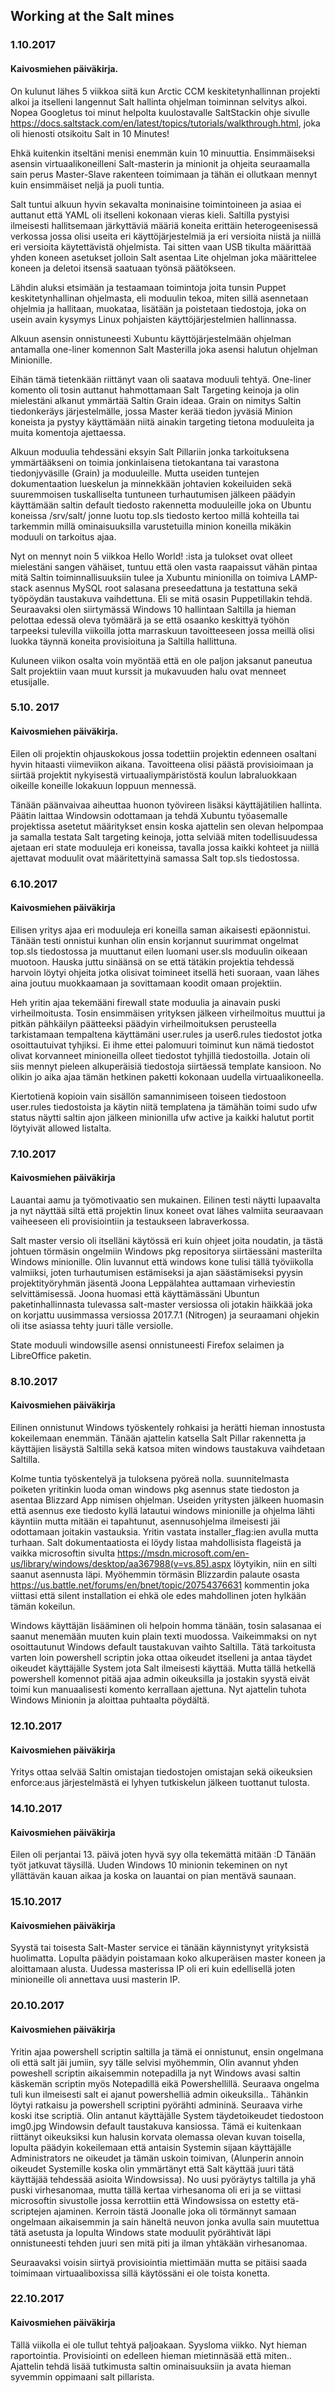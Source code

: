 ﻿

## Working at the Salt mines


### 1.10.2017
#### Kaivosmiehen päiväkirja.

On kulunut lähes 5 viikkoa siitä kun Arctic CCM keskitetynhallinnan projekti alkoi ja itselleni langennut Salt hallinta ohjelman toiminnan selvitys alkoi. Nopea Googletus toi minut helpolta kuulostavalle SaltStackin ohje sivulle https://docs.saltstack.com/en/latest/topics/tutorials/walkthrough.html, joka oli hienosti otsikoitu Salt in 10 Minutes!

Ehkä kuitenkin itseltäni menisi enemmän kuin 10 minuuttia. Ensimmäiseksi asensin virtuaalikoneilleni Salt-masterin ja minionit ja ohjeita seuraamalla sain perus Master-Slave rakenteen toimimaan ja tähän ei ollutkaan mennyt kuin ensimmäiset neljä ja puoli tuntia.

Salt tuntui alkuun hyvin sekavalta moninaisine toimintoineen ja asiaa ei auttanut että YAML oli itselleni kokonaan vieras kieli. Saltilla pystyisi ilmeisesti hallitsemaan järkyttäviä määriä koneita erittäin heterogeenisessä verkossa jossa olisi useita eri käyttöjärjestelmiä ja eri  versioita niistä ja niillä eri versioita käytettävistä ohjelmista. Tai sitten vaan USB tikulta määrittää yhden koneen asetukset jolloin Salt asentaa Lite ohjelman joka määrittelee koneen ja deletoi itsensä saatuaan työnsä päätökseen.  

Lähdin aluksi etsimään ja testaamaan toimintoja joita tunsin Puppet keskitetynhallinan ohjelmasta, eli moduulin tekoa, miten sillä asennetaan ohjelmia ja hallitaan, muokataa, lisätään ja poistetaan tiedostoja, joka on usein avain kysymys Linux pohjaisten käyttöjärjestelmien hallinnassa.

Alkuun asensin onnistuneesti Xubuntu käyttöjärjestelmään ohjelman antamalla one-liner komennon Salt Masterilla joka asensi halutun ohjelman Minionille.

Eihän tämä tietenkään riittänyt vaan oli saatava moduuli tehtyä. One-liner komento oli tosin auttanut hahmottamaan Salt Targeting keinoja ja olin mielestäni alkanut ymmärtää Saltin Grain ideaa. Grain on nimitys Saltin tiedonkeräys järjestelmälle, jossa Master kerää tiedon jyväsiä Minion koneista ja pystyy käyttämään niitä ainakin targeting tietona moduuleita ja muita komentoja ajettaessa.

Alkuun moduulia tehdessäni eksyin Salt Pillariin jonka tarkoituksena ymmärtääkseni on toimia jonkinlaisena tietokantana tai varastona tiedonjyväsille (Grain) ja moduuleille. Mutta useiden tuntejen dokumentaation lueskelun ja minnekkään johtavien kokeiluiden sekä suuremmoisen tuskalliselta tuntuneen turhautumisen jälkeen päädyin käyttämään saltin default tiedosto rakennetta moduuleille joka on Ubuntu koneissa /srv/salt/ jonne luotu top.sls tiedosto kertoo millä kohteilla tai tarkemmin millä ominaisuuksilla varustetuilla minion koneilla mikäkin moduuli on tarkoitus ajaa.

Nyt on mennyt noin 5 viikkoa Hello World! :ista ja tulokset ovat olleet mielestäni sangen vähäiset, tuntuu että olen vasta raapaissut vähän pintaa mitä Saltin toiminnallisuuksiin tulee ja Xubuntu minionilla on toimiva LAMP-stack asennus MySQL root salasana preseedattuna ja testattuna sekä työpöydän taustakuva vaihdettuna. Eli se mitä osasin Puppetillakin tehdä. Seuraavaksi olen siirtymässä Windows 10 hallintaan Saltilla ja hieman pelottaa edessä oleva työmäärä ja se että osaanko keskittyä työhön tarpeeksi tulevilla viikoilla jotta marraskuun tavoitteeseen jossa meillä olisi luokka täynnä koneita provisioituna ja Saltilla hallittuna.

Kuluneen viikon osalta voin myöntää että en ole paljon jaksanut paneutua Salt projektiin vaan muut kurssit ja mukavuuden halu ovat menneet etusijalle.


### 5.10. 2017
#### Kaivosmiehen päiväkirja.

Eilen oli projektin ohjauskokous jossa todettiin projektin edenneen osaltani hyvin hitaasti viimeviikon aikana.
Tavoitteena olisi päästä provisioimaan ja siirtää projektit nykyisestä virtuaaliympäristöstä koulun labraluokkaan oikeille koneille lokakuun loppuun mennessä.

Tänään päänvaivaa aiheuttaa huonon työvireen lisäksi käyttäjätilien hallinta. Päätin laittaa Windowsin odottamaan ja tehdä Xubuntu työasemalle projektissa asetetut määritykset ensin koska ajattelin sen olevan helpompaa ja samalla testata Salt targeting keinoja, jotta selviää miten todellisuudessa ajetaan eri state moduuleja eri koneissa, tavalla jossa kaikki kohteet ja niillä ajettavat moduulit ovat määritettyinä samassa Salt top.sls tiedostossa.

### 6.10.2017
#### Kaivosmiehen päiväkirja

Eilisen yritys ajaa eri moduuleja eri koneilla saman aikaisesti epäonnistui. Tänään testi onnistui kunhan olin ensin korjannut suurimmat ongelmat top.sls tiedostossa ja muuttanut eilen luomani user.sls moduulin oikeaan muotoon. Hauska juttu sinäänsä on se että tätäkin projektia tehdessä harvoin löytyi ohjeita jotka olisivat toimineet itsellä heti suoraan, vaan lähes aina joutuu muokkaamaan ja sovittamaan koodit omaan projektiin.

Heh yritin ajaa tekemääni firewall state moduulia ja ainavain puski virheilmoitusta. Tosin ensimmäisen yrityksen jälkeen virheilmoitus muuttui ja pitkän pähkäilyn päätteeksi päädyin virheilmoituksen perusteella tarkistamaan tempaltena käyttämäni user.rules ja user6.rules tiedostot jotka osoittautuivat tyhjiksi. Ei ihme ettei palomuuri toiminut kun nämä tiedostot olivat korvanneet minioneilla olleet tiedostot tyhjillä tiedostoilla. Jotain oli siis mennyt pieleen alkuperäisiä tiedostoja siirtäessä template kansioon. No olikin jo aika ajaa tämän hetkinen paketti kokonaan uudella virtuaalikoneella.

Kiertotienä kopioin vain sisällön samannimiseen toiseen tiedostoon user.rules tiedostoista ja käytin niitä templatena ja tämähän toimi sudo ufw status näytti saltin ajon jälkeen minionilla ufw active ja kaikki halutut portit löytyivät allowed listalta.

### 7.10.2017
#### Kaivosmiehen päiväkirja

Lauantai aamu ja työmotivaatio sen mukainen. Eilinen testi näytti lupaavalta ja nyt näyttää siltä että projektin linux koneet ovat lähes valmiita seuraavaan vaiheeseen eli provisiointiin ja testaukseen labraverkossa.

Salt master versio oli itselläni käytössä eri kuin ohjeet joita noudatin, ja tästä johtuen törmäsin ongelmiin Windows pkg repositorya siirtäessäni masterilta Windows minionille. Olin luvannut että windows kone tulisi tällä työviikolla valmiiksi, joten turhautumisen estämiseksi ja ajan säästämiseksi pyysin projektityöryhmän jäsentä Joona Leppälahtea auttamaan virheviestin selvittämisessä.  Joona huomasi että käyttämässäni Ubuntun paketinhallinnasta tulevassa salt-master versiossa oli jotakin häikkää joka on korjattu uusimmassa versiossa 2017.7.1 (Nitrogen) ja seuraamani ohjekin oli itse asiassa tehty juuri tälle versiolle.

State moduuli windowsille asensi onnistuneesti Firefox selaimen ja LibreOffice paketin.


### 8.10.2017
#### Kaivosmiehen päiväkirja

Eilinen onnistunut Windows työskentely rohkaisi ja herätti hieman innostusta kokeilemaan enemmän. Tänään ajattelin katsella Salt Pillar rakennetta ja käyttäjien lisäystä Saltilla sekä katsoa miten windows taustakuva vaihdetaan Saltilla.

Kolme tuntia työskentelyä ja tuloksena pyöreä nolla. suunnitelmasta poiketen yritinkin luoda oman windows pkg asennus state tiedoston ja asentaa Blizzard App nimisen ohjelman. Useiden yritysten jälkeen huomasin että asennus exe tiedosto kyllä latautui windows minionille ja ohjelma lähti käyntiin mutta mitään ei tapahtunut, asennusohjelma ilmeisesti jäi odottamaan joitakin vastauksia. Yritin vastata installer_flag:ien avulla mutta turhaan. Salt dokumentaatiosta ei löydy listaa mahdollisista flageistä ja vaikka microsoftin sivulta https://msdn.microsoft.com/en-us/library/windows/desktop/aa367988(v=vs.85).aspx löytyikin, niin en silti saanut asennusta läpi. Myöhemmin törmäsin Blizzardin palaute osasta https://us.battle.net/forums/en/bnet/topic/20754376631  kommentin joka viittasi että silent installation ei ehkä ole edes mahdollinen joten hylkään tämän kokeilun. 

Windows käyttäjän lisääminen oli helpoin homma tänään, tosin salasanaa ei saanut menemään muuten kuin plain texti muodossa. Vaikeimmaksi on nyt osoittautunut Windows default taustakuvan vaihto Saltilla. Tätä tarkoitusta varten loin powershell scriptin joka ottaa oikeudet itselleni ja antaa täydet oikeudet käyttäjälle System jota Salt ilmeisesti käyttää. Mutta tällä hetkellä powershell komennot pitää ajaa admin oikeuksilla ja jostakin syystä eivät toimi kun manuaalisesti komento kerrallaan ajettuna. Nyt ajattelin tuhota Windows Minionin ja aloittaa puhtaalta pöydältä.

### 12.10.2017
#### Kaivosmiehen päiväkirja

Yritys ottaa selvää Saltin omistajan tiedostojen omistajan sekä oikeuksien enforce:aus järjestelmästä ei lyhyen tutkiskelun jälkeen tuottanut tulosta.

### 14.10.2017
#### Kaivosmiehen päiväkirja

Eilen oli perjantai 13. päivä joten hyvä syy olla tekemättä mitään :D Tänään työt jatkuvat täysillä. Uuden Windows 10 minionin tekeminen on nyt yllättävän kauan aikaa ja koska on lauantai on pian mentävä saunaan.

### 15.10.2017
#### Kaivosmiehen päiväkirja

Syystä tai toisesta Salt-Master service ei tänään käynnistynyt yrityksistä huolimatta. Lopulta päädyin poistamaan koko alkuperäisen master koneen ja aloittamaan alusta. Uudessa masterissa IP oli eri kuin edellisellä joten minioneille oli annettava uusi masterin IP.

### 20.10.2017
#### Kaivosmiehen päiväkirja

Yritin ajaa powershell scriptin saltilla ja tämä ei onnistunut, ensin ongelmana oli että salt jäi jumiin, syy tälle selvisi myöhemmin, Olin avannut yhden poweshell scriptin aikaisemmin notepadilla ja nyt Windows avasi saltin käskemän scriptin myös Notepadillä eikä Powershellillä. Seuraava ongelma tuli kun ilmeisesti salt ei ajanut powershelliä admin oikeuksilla.. Tähänkin löytyi ratkaisu ja powershell scriptini pyörähti admininä.
Seuraava virhe koski itse scriptiä. Olin antanut käyttäjälle System täydetoikeudet tiedostoon img0.jpg Windowsin default taustakuva kansiossa. Tämä ei kuitenkaan riittänyt oikeuksiksi kun halusin korvata olemassa olevan kuvan toisella, lopulta päädyin kokeilemaan että antaisin Systemin sijaan käyttäjälle Administrators ne oikeudet ja tämän uskoin toimivan, (Alunperin annoin oikeudet Systemille koska olin ymmärtänyt että Salt käyttää juuri tätä käyttäjää tehdessää asioita Windowsissa). No uusi pyöräytys taltilla ja yhä puski virhesanomaa, mutta tällä kertaa virhesanoma oli eri ja se viittasi microsoftin sivustolle jossa kerrottiin että Windowsissa on estetty etä-scriptejen ajaminen. Kerroin tästä Joonalle joka oli törmännyt samaan ongelmaan aikaisemmin ja sain häneltä neuvon jonka avulla sain muutettua tätä asetusta ja lopulta Windows state moduulit pyörähtivät läpi onnistuneesti tehden juuri sen mitä piti ja ilman yhtäkään virhesanomaa.

Seuraavaksi voisin siirtyä provisiointia miettimään mutta se pitäisi saada toimimaan virtuaaliboxissa sillä käytössäni ei ole toista konetta.

### 22.10.2017
#### Kaivosmiehen päiväkirja

Tällä viikolla ei ole tullut tehtyä paljoakaan. Syysloma viikko. Nyt hieman raportointia.
Provisiointi on edelleen hieman mietinnäsää että miten..
Ajattelin tehdä lisää tutkimusta saltin ominaisuuksiin ja avata hieman syvemmin oppimaani salt pillarista.